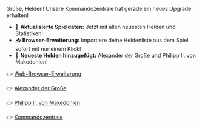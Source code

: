 Grüße, Helden! Unsere Kommandozentrale hat gerade ein neues Upgrade erhalten!

- 🌟 **Aktualisierte Spieldaten:** Jetzt mit allen neuesten Helden und Statistiken!
- 📥 **Browser-Erweiterung:** Importiere deine Heldenliste aus dem Spiel sofort mit nur einem Klick!
- 🦸 **Neueste Helden hinzugefügt:** Alexander der Große und Philipp II. von Makedonien!

👉 [Web-Browser-Erweiterung](https://forgeofgames.com/help/browser-extension)

👉 [Alexander der Große](https://forgeofgames.com/command-center/playgrounds/heroes/AlexanderTheGreat)

👉 [Philipp II. von Makedonien](https://forgeofgames.com/command-center/playgrounds/heroes/PhilipIIOfMacedon)

👉 [Kommandozentrale](https://forgeofgames.com/command-center)
